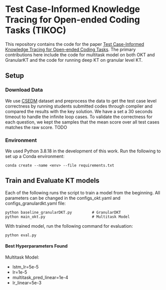 # Test Case-Informed Knowledge Tracing for Open-ended Coding Tasks (TIKOC)
This repository contains the code for the paper <a href="[https://arxiv.org/pdf/2410.10829](https://arxiv.org/abs/2410.10829)">Test Case-Informed Knowledge Tracing for Open-ended Coding Tasks</a>. The primary contributions here include the code for multitask model on both OKT and GranularKT and the code for running deep KT on granular level KT.

## Setup

### Download Data
We use [CSEDM](https://sites.google.com/ncsu.edu/csedm-dc-2021/) dataset and preprocess the data to get the test case level correctness by running students submitted codes through compiler and compared the results with the key solution. We have a set a 30 seconds timeout to handle the infinite loop cases. To validate the correctness for each question, we kept the samples that the mean score over all test cases matches the raw score. 
TODO

### Environment
We used Python 3.8.18 in the development of this work. Run the following to set up a Conda environment:
```
conda create --name <env> --file requirements.txt
```

## Train and Evaluate KT models
Each of the following runs the script to train a model from the beginning. All parameters can be changed in the 
configs_okt.yaml and configs_granulardkt.yaml file:
```
python baseline_granularDKT.py         # GranularDKT
python main_okt.py                     # Multitask Model
```

With trained model, run the following command for evaluation: 
```
python eval.py
```


#### Best Hyperparameters Found

Multitask Model:
- lstm_lr=5e-5
- lr=1e-5
- multitask_pred_linear=1e-4
- lr_linear=5e-3

